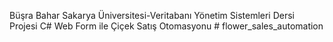 Büşra Bahar
Sakarya Üniversitesi-Veritabanı Yönetim Sistemleri Dersi Projesi
C# Web Form ile Çiçek Satış Otomasyonu # flower_sales_automation
